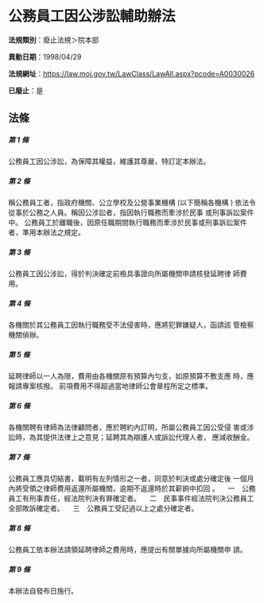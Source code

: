 # 公務員工因公涉訟輔助辦法

**法規類別**：廢止法規＞院本部

**異動日期**：1998/04/29  

**法規網址**：https://law.moj.gov.tw/LawClass/LawAll.aspx?pcode=A0030026

**已廢止**：是



## 法條
##### 第 1 條
公務員工因公涉訟，為保障其權益，維護其尊嚴，特訂定本辦法。


##### 第 2 條
稱公務員工者，指政府機關、公立學校及公營事業機構 (以下簡稱各機構
) 依法令從事於公務之人員。稱因公涉訟者，指因執行職務而牽涉於民事
或刑事訴訟案件中。
公務員工於離職後，因原任職期間執行職務而牽涉於民事或刑事訴訟案件
者，準用本辦法之規定。

##### 第 3 條
公務員工因公涉訟，得於判決確定前檢具事證向所屬機關申請核發延聘律
師費用。


##### 第 4 條
各機關於其公務員工因執行職務受不法侵害時，應將犯罪嫌疑人，函請該
管檢察機關偵辦。


##### 第 5 條
延聘律師以一人為限，費用由各機關原有預算內勻支，如原預算不敷支應
時，應報請專案核撥。
前項費用不得超過當地律師公會章程所定之標準。


##### 第 6 條
各機關聘有律師為法律顧問者，應於聘約內訂明，所屬公務員工因公受侵
害或涉訟時，為其提供法律上之意見；延聘其為辯護人或訴訟代理人者，
應減收酬金。


##### 第 7 條
公務員工應具切結書，載明有左列情形之一者，同意於判決或處分確定後
一個月內將受領之律師費用返還所屬機關，逾期不返還時於其薪餉中扣回
。
　一　公務員工有刑事責任，經法院判決有罪確定者。
　二　民事事件經法院判決公務員工全部敗訴確定者。
　三　公務員工受記過以上之處分確定者。


##### 第 8 條
公務員工依本辦法請領延聘律師之費用時，應提出有關單據向所屬機關申
請。


##### 第 9 條
本辦法自發布日施行。



